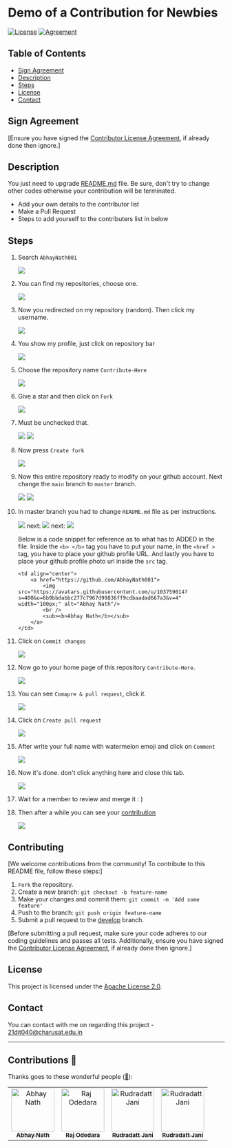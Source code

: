 # Demo of a Contribution for Newbies

[![License](https://img.shields.io/badge/License-Apache%202.0-blue.svg)](LICENSE)
[![Agreement](https://img.shields.io/badge/License-Contribution%20Agreement-red.svg)](https://github.com/AbhayNath001/Contribute-Here/blob/master/CONTRIBUTING.md)

## Table of Contents

- [Sign Agreement](#Sign_Agreement)
- [Description](#Description)
- [Steps](#steps)
- [License](#license)
- [Contact](#contact)

## Sign Agreement

[Ensure you have signed the [Contributor License Agreement](https://github.com/AbhayNath001/Contributing_AbhayNath/blob/master/CONTRIBUTING.md?plain=1#L37-L41), if already done then ignore.]

## Description

You just need to upgrade [README.md](https://github.com/AbhayNath001/Contribute-Here/blob/master/README.md?plain=1#L70) file. Be sure, don't try to change other codes otherwise your contribution will be terminated.

- Add your own details to the contributor list
- Make a Pull Request
- Steps to add yourself to the contributers list in below

## Steps

1) Search ` AbhayNath001 `

   <img src="STEPS PICTURE/1.png">

2) You can find my repositories, choose one.

   <img src="STEPS PICTURE/2.png">

3) Now you redirected on my repository (random). Then click my username.

   <img src="STEPS PICTURE/3.png">

4) You show my profile, just click on repository bar

   <img src="STEPS PICTURE/4.png">

5) Choose the repository name `Contribute-Here`

   <img src="STEPS PICTURE/5.png">

6) Give a star and then click on `Fork`

   <img src="STEPS PICTURE/6.png">

7) Must be unchecked that.

   <img src="STEPS PICTURE/7.png">
   <img src="STEPS PICTURE/8 - Copy.png">

8) Now press `Create fork`

   <img src="STEPS PICTURE/8.png">

9) Now this entire repository ready to modify on your github account. Next change the `main` branch to `master` branch.

    <img src="STEPS PICTURE/9.png">
    <img src="STEPS PICTURE/10.png">

10) In master branch you had to change `README.md` file as per instructions.

    <img src="STEPS PICTURE/11.png">
    next:
    <img src="STEPS PICTURE/12.png">
    next:
    <img src="STEPS PICTURE/13.png">

    Below is a code snippet for reference as to what has to ADDED in the file. Inside the `<b> </b>` tag you have to put your name, in the `<href >` tag, you have to place your github profile URL. And lastly you have to place your github profile photo url inside the `src` tag.

    ```
    <td align="center">
        <a href="https://github.com/AbhayNath001">
            <img src="https://avatars.githubusercontent.com/u/103759014?s=400&u=6b9bbdabbc277c7967d99836ff9cdbaadad667a3&v=4" width="100px;" alt="Abhay Nath"/>
            <br />
            <sub><b>Abhay Nath</b></sub>
        </a>
    </td>
    
    ```

11) Click on `Commit changes`

    <img src="STEPS PICTURE/14.png">

12) Now go to your home page of this repository `Contribute-Here`.

    <img src="STEPS PICTURE/15.png">

13) You can see `Comapre & pull request`, click it.

    <img src="STEPS PICTURE/16.png">

14) Click on `Create pull request`

    <img src="STEPS PICTURE/17.png">

15) After write your full name with watermelon emoji and click on `Comment`

    <img src="STEPS PICTURE/18.png">

16) Now it's done. don't click anything here and close this tab.

    <img src="STEPS PICTURE/19.png">

17) Wait for a member to review and merge it : )

18) Then after a while you can see your [contribution](https://github.com/AbhayNath001/Contribute-Here/tree/master)

    <img src="STEPS PICTURE/20.png">

## Contributing

[We welcome contributions from the community! To contribute to this README file, follow these steps:]

1. `Fork` the repository.
2. Create a new branch: `git checkout -b feature-name`
3. Make your changes and commit them: `git commit -m 'Add some feature'`
4. Push to the branch: `git push origin feature-name`
5. Submit a pull request to the [develop](https://github.com/AbhayNath001/Contribute-Here/tree/master) branch.

[Before submitting a pull request, make sure your code adheres to our coding guidelines and passes all tests. Additionally, ensure you have signed the [Contributor License Agreement](https://github.com/AbhayNath001/Contributing_AbhayNath/blob/master/CONTRIBUTING.md?plain=1#L37-L41), if already done then ignore.]

## License

This project is licensed under the [Apache License 2.0](LICENSE).

## Contact

You can contact with me on regarding this project - 21dit040@charusat.edu.in

---
## Contributions 🍉

Thanks goes to these wonderful people ([:hugs:](https://allcontributors.org/docs/en/emoji-key)):

<!-- ALL-CONTRIBUTORS-LIST:START - Do not remove or modify this section -->
<!-- prettier-ignore-start -->
<!-- markdownlint-disable -->
<table>
    <tbody>
        <tr>
            <td align="center">
                <a href="https://github.com/AbhayNath001">
                    <img src="https://avatars.githubusercontent.com/u/103759014?v=4" width="100px;" alt="Abhay Nath"/>
                    <br />
                    <sub><b>Abhay Nath</b></sub>
                </a> 
            </td>
          <!-- Your code must be started from here and don't change the above codes. Enter your details without removing others -->
            <td align="center">
                <a href="https://github.com/Raj-Odedara">
                    <img src="https://avatars.githubusercontent.com/u/141126476?s=400&v=4" width="100px;" alt="Raj Odedara"/>
                    <br />
                    <sub><b>Raj Odedara</b></sub>
                </a> 
            </td>
            <td align="center">
                <a href="https://github.com/RudradattJani011"> <!-- Github profile link -->
                    <img src="https://avatars.githubusercontent.com/u/141009144?s=400&u=4f54c0c2667d1b6b8c004cb9b3533ce34dbd4145&v=4" width="100px;" alt="Rudradatt Jani"/> <!-- Github profile picture link -->
                    <br />
                    <sub><b>Rudradatt Jani</b></sub> <!-- Full Name -->
                </a> 
            </td>
           <td align="center">
                <a href="https://github.com/RudradattJani011"> <!-- Github profile link -->
                    <img src="https://avatars.githubusercontent.com/u/141009144?s=400&u=4f54c0c2667d1b6b8c004cb9b3533ce34dbd4145&v=4" width="100px;" alt="Rudradatt Jani"/> <!-- Github profile picture link -->
                    <br />
                    <sub><b>Rudradatt Jani</b></sub> <!-- Full Name -->
                </a> 
            </td>
        </tr>
    </tbody>
</table>
